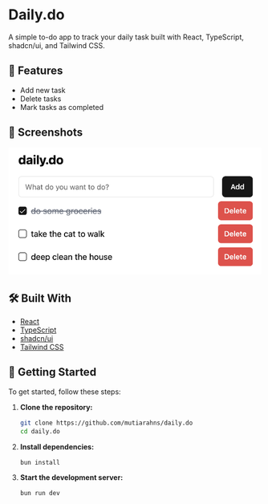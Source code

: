 # Daily.do

A simple to-do app to track your daily task built with React, TypeScript, shadcn/ui, and Tailwind CSS.

## 🚀 Features

- Add new task
- Delete tasks
- Mark tasks as completed

## 🚀 Screenshots

![Daily.do Screenshot](public/images/app-preview.png)

## 🛠️ Built With

- [React](https://reactjs.org/)
- [TypeScript](https://www.typescriptlang.org/)
- [shadcn/ui](https://ui.shadcn.com/)
- [Tailwind CSS](https://tailwindcss.com/)

## 🚧 Getting Started

To get started, follow these steps:

1. **Clone the repository:**

   ```bash
   git clone https://github.com/mutiarahns/daily.do
   cd daily.do
   ```

2. **Install dependencies:**

   ```bash
   bun install
   ```

3. **Start the development server:**

   ```bash
   bun run dev
   ```

